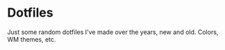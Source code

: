 Dotfiles
========

Just some random dotfiles I've made over the years, new and old. Colors, WM themes, etc.
